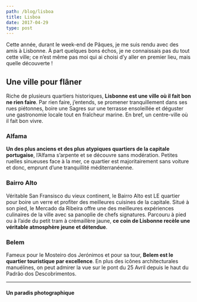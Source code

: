 ```yaml
---
path: /blog/lisboa
title: Lisboa
date: 2017-04-29
type: post
---
```


Cette année, durant le week-end de Pâques, je me suis rendu avec des amis à Lisbonne. À part quelques bons échos, je ne connaissais pas du tout cette ville; ce n’est même pas moi qui ai choisi d’y aller en premier lieu, mais quelle découverte !

## Une ville pour flâner
Riche de plusieurs quartiers historiques, **Lisbonne est une ville où il fait bon ne rien faire**. Par rien faire, j’entends, se promener tranquillement dans ses rues piétonnes, boire une Sagres sur une terrasse ensoleillée et déguster une gastronomie locale tout en fraîcheur marine. En bref, un centre-ville où il fait bon vivre.

<div><gallery sources='[
  { "src": "lisboa-1.jpg" }
]'></gallery></div>

### Alfama
**Un des plus anciens et des plus atypiques quartiers de la capitale portugaise**, l’Alfama s’arpente et se découvre sans modération. Petites ruelles sinueuses face à la mer, ce quartier est majoritairement sans voiture et donc, emprunt d’une tranquillité méditerranéenne.

<div><gallery sources='[
  { "src": "lisboa-41.jpg" },
  { "src": "lisboa-8.jpg" }
]'></gallery></div>

### Bairro Alto
Véritable San Fransisco du vieux continent, le Bairro Alto est LE quartier pour boire un verre et profiter des meilleures cuisines de la capitale. Situé à son pied, le Mercado da Ribeira offre une des meilleures expériences culinaires de la ville avec sa panoplie de chefs signatures. Parcouru à pied ou à l’aide du petit tram à crémaillère jaune, **ce coin de Lisbonne recèle une véritable atmosphère jeune et détendue**.

<div><gallery sources='[
  { "src": "lisboa-30.jpg" },
  { "src": "lisboa-29.jpg" }
]'></gallery></div>

### Belem
Fameux pour le Mosteiro dos Jerónimos et pour sa tour, **Belem est le quartier touristique par excellence**. En plus des icônes architecturales manuélines, on peut admirer la vue sur le pont du 25 Avril depuis le haut  du Padrão dos Descobrimentos.

<div><gallery sources='[
  { "src": "lisboa-25.jpg" },
  { "src": "lisboa-28.jpg" }
]'></gallery></div>

<hr />

#### Un paradis photographique

<div><gallery sources='[
  { "src": "lisboa-2.jpg" },
  { "src": "lisboa-4.jpg" },
  { "src": "lisboa-3.jpg" },
  { "src": "lisboa-5.jpg" },
  { "src": "lisboa-6.jpg" },
  { "src": "lisboa-7.jpg" },
  { "src": "lisboa-9.jpg" },
  { "src": "lisboa-10.jpg" },
  { "src": "lisboa-11.jpg" },
  { "src": "lisboa-12.jpg" },
  { "src": "lisboa-13.jpg" },
  { "src": "lisboa-14.jpg" },
  { "src": "lisboa-15.jpg" },
  { "src": "lisboa-16.jpg" },
  { "src": "lisboa-17.jpg" },
  { "src": "lisboa-18.jpg" },
  { "src": "lisboa-19.jpg" },
  { "src": "lisboa-20.jpg" },
  { "src": "lisboa-21.jpg" },
  { "src": "lisboa-22.jpg" },
  { "src": "lisboa-23.jpg" },
  { "src": "lisboa-24.jpg" },
  { "src": "lisboa-26.jpg" },
  { "src": "lisboa-27.jpg" },
  { "src": "lisboa-31.jpg" },
  { "src": "lisboa-32.jpg" },
  { "src": "lisboa-33.jpg" },
  { "src": "lisboa-34.jpg" },
  { "src": "lisboa-35.jpg" },
  { "src": "lisboa-36.jpg" },
  { "src": "lisboa-37.jpg" },
  { "src": "lisboa-38.jpg" },
  { "src": "lisboa-39.jpg" },
  { "src": "lisboa-40.jpg" },
  { "src": "lisboa-42.jpg" },
  { "src": "lisboa-43.jpg" },
  { "src": "lisboa-44.jpg" }
]'></gallery></div>
